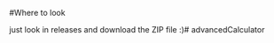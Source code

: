 #Where to look

just look in releases and download the ZIP file :)#   a d v a n c e d C a l c u l a t o r  
 